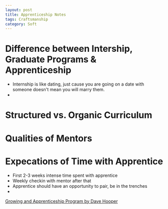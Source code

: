 ```yaml
---
layout: post
title: Apprenticeship Notes
tags: Craftsmanship
category: Soft
---
```


# Difference between Intership, Graduate Programs & Apprenticeship

* Internship is like dating, just cause you are going on a date with someone doesn't mean you will marry them.
* 

# Structured vs. Organic Curriculum


# Qualities of Mentors

# Expecations of Time with Apprentice

* First 2-3 weeks intense time spent with apprentice  
* Weekly checkin with mentor after that
* Apprentice should have an opportunity to pair, be in the trenches
* 

[Growing and Apprenticeship Program by Dave Hooper](https://www.youtube.com/watch?v=dewCpjRXiHU)  
